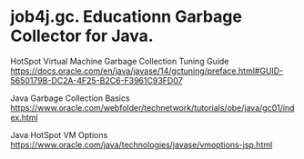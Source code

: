 # job4j.gc. Educationn Garbage Collector for Java.
HotSpot Virtual Machine Garbage Collection Tuning Guide https://docs.oracle.com/en/java/javase/14/gctuning/preface.html#GUID-5650179B-DC2A-4F25-B2C6-F3961C93FD07

Java Garbage Collection Basics https://www.oracle.com/webfolder/technetwork/tutorials/obe/java/gc01/index.html

Java HotSpot VM Options https://www.oracle.com/java/technologies/javase/vmoptions-jsp.html

